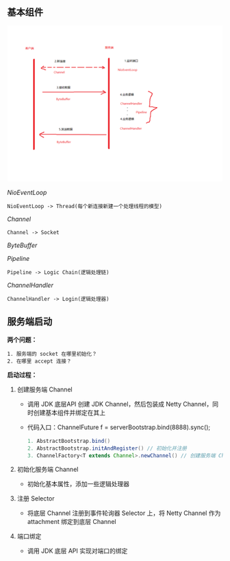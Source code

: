 ## 基本组件

![nio基本组件](imgs/nio基本组件.png)

*NioEventLoop*

```
NioEventLoop -> Thread(每个新连接新建一个处理线程的模型)
```

*Channel*

```
Channel -> Socket
```

*ByteBuffer*

*Pipeline*

```
Pipeline -> Logic Chain(逻辑处理链)
```

*ChannelHandler*

```
ChannelHandler -> Login(逻辑处理器)
```



## 服务端启动

**两个问题：**

```
1. 服务端的 socket 在哪里初始化？
2. 在哪里 accept 连接？
```

**启动过程：**

1. 创建服务端 Channel

   - 调用 JDK 底层API 创建 JDK Channel，然后包装成 Netty Channel，同时创建基本组件并绑定在其上

   - 代码入口：ChannelFuture f = serverBootstrap.bind(8888).sync();

     ```java
     1. AbstractBootstrap.bind()
     2. AbstractBootstrap.initAndRegister() // 初始化并注册
     3. ChannelFactory<T extends Channel>.newChannel() // 创建服务端 Channel
     ```

     

2. 初始化服务端 Channel

   - 初始化基本属性，添加一些逻辑处理器

3. 注册 Selector

   - 将底层 Channel 注册到事件轮询器 Selector 上，将 Netty Channel 作为 attachment 绑定到底层 Channel

4. 端口绑定

   - 调用 JDK 底层 API 实现对端口的绑定

